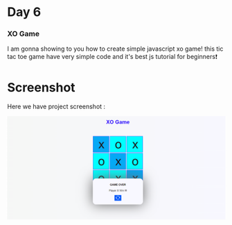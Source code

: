# Day 6

### XO Game
I am gonna showing to you how to create simple javascript xo game! this tic tac toe game have very simple code and it's best js tutorial for beginners❗️

# Screenshot
Here we have project screenshot :

![Screenshot](Screenshot.png)